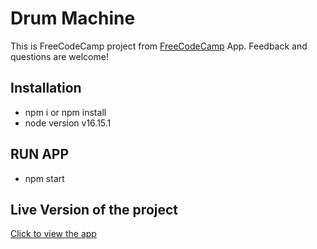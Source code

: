 # Drum Machine
This is FreeCodeCamp project from [FreeCodeCamp](https://www.freecodecamp.org/learn/front-end-development-libraries/front-end-development-libraries-projects/build-a-drum-machine) App. Feedback and questions are welcome!

## Installation

- npm i or npm install
- node version v16.15.1

## RUN APP
- npm start

## Live Version of the project
[Click to view the app](https://mikhail-zapolskyi.github.io/0002-drum-machine/)